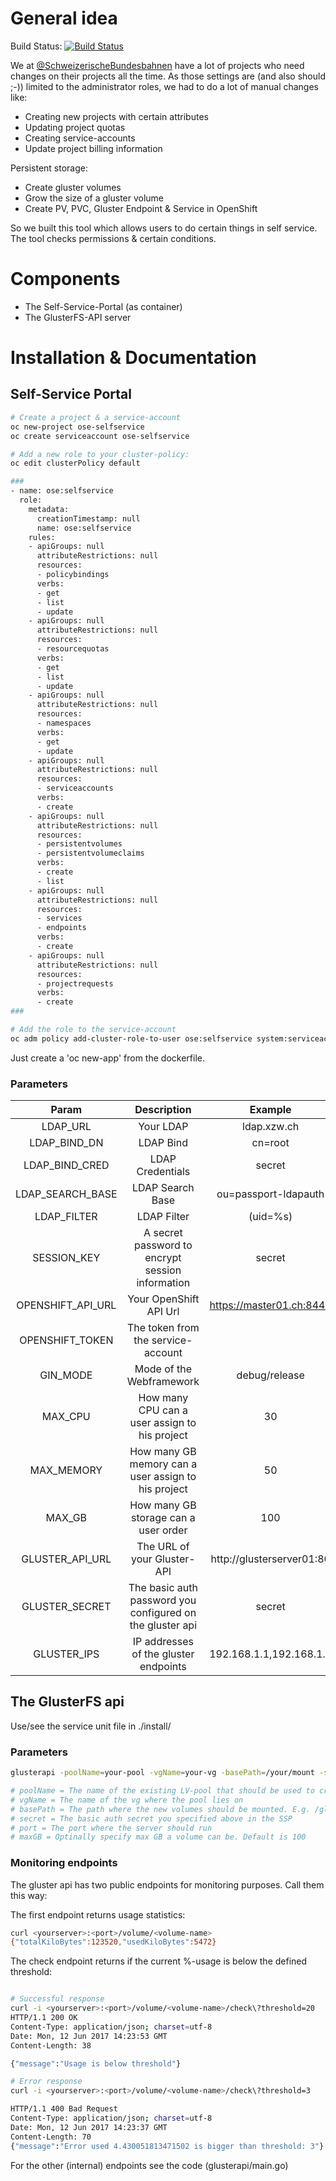 # General idea
Build Status: [![Build Status](https://travis-ci.org/oscp/cloud-selfservice-portal.svg?branch=master)](https://travis-ci.org/oscp/cloud-selfservice-portal)

We at [@SchweizerischeBundesbahnen](https://github.com/SchweizerischeBundesbahnen) have a lot of projects who need changes on their projects all the time. As those settings are (and also should ;-)) limited to the administrator roles, we had to do a lot of manual changes like:
- Creating new projects with certain attributes
- Updating project quotas
- Creating service-accounts
- Update project billing information

Persistent storage:
- Create gluster volumes
- Grow the size of a gluster volume
- Create PV, PVC, Gluster Endpoint & Service in OpenShift

So we built this tool which allows users to do certain things in self service. The tool checks permissions & certain conditions.

# Components
- The Self-Service-Portal (as container)
- The GlusterFS-API server

# Installation & Documentation
## Self-Service Portal
```bash
# Create a project & a service-account
oc new-project ose-selfservice
oc create serviceaccount ose-selfservice

# Add a new role to your cluster-policy:
oc edit clusterPolicy default

###
- name: ose:selfservice
  role:
    metadata:
      creationTimestamp: null
      name: ose:selfservice
    rules:
    - apiGroups: null
      attributeRestrictions: null
      resources:
      - policybindings
      verbs:
      - get
      - list
      - update
    - apiGroups: null
      attributeRestrictions: null
      resources:
      - resourcequotas
      verbs:
      - get
      - list
      - update
    - apiGroups: null
      attributeRestrictions: null
      resources:
      - namespaces
      verbs:
      - get
      - update
    - apiGroups: null
      attributeRestrictions: null
      resources:
      - serviceaccounts
      verbs:
      - create
    - apiGroups: null
      attributeRestrictions: null
      resources:
      - persistentvolumes
      - persistentvolumeclaims
      verbs:
      - create
      - list
    - apiGroups: null
      attributeRestrictions: null
      resources:
      - services
      - endpoints
      verbs:
      - create
    - apiGroups: null
      attributeRestrictions: null
      resources:
      - projectrequests
      verbs:
      - create
###

# Add the role to the service-account
oc adm policy add-cluster-role-to-user ose:selfservice system:serviceaccount:ose-selfservice:ose-selfservice
```

Just create a 'oc new-app' from the dockerfile.

### Parameters
**Param**|**Description**|**Example**
:-----:|:-----:|:-----:
LDAP\_URL|Your LDAP|ldap.xzw.ch
LDAP\_BIND\_DN|LDAP Bind|cn=root
LDAP\_BIND\_CRED|LDAP Credentials|secret
LDAP\_SEARCH\_BASE|LDAP Search Base|ou=passport-ldapauth
LDAP\_FILTER|LDAP Filter|(uid=%s)
SESSION\_KEY|A secret password to encrypt session information|secret
OPENSHIFT\_API\_URL|Your OpenShift API Url|https://master01.ch:8443
OPENSHIFT\_TOKEN|The token from the service-account| 
GIN\_MODE|Mode of the Webframework|debug/release
MAX\_CPU|How many CPU can a user assign to his project|30
MAX\_MEMORY|How many GB memory can a user assign to his project|50
MAX\_GB|How many GB storage can a user order|100
GLUSTER\_API\_URL|The URL of your Gluster-API|http://glusterserver01:80
GLUSTER\_SECRET|The basic auth password you configured on the gluster api|secret
GLUSTER\_IPS|IP addresses of the gluster endpoints|192.168.1.1,192.168.1.2

## The GlusterFS api
Use/see the service unit file in ./install/

### Parameters
```bash
glusterapi -poolName=your-pool -vgName=your-vg -basePath=/your/mount -secret=yoursecret -port=yourport

# poolName = The name of the existing LV-pool that should be used to create new logical volumes
# vgName = The name of the vg where the pool lies on
# basePath = The path where the new volumes should be mounted. E.g. /gluster/mypool
# secret = The basic auth secret you specified above in the SSP
# port = The port where the server should run
# maxGB = Optinally specify max GB a volume can be. Default is 100
```

### Monitoring endpoints
The gluster api has two public endpoints for monitoring purposes. Call them this way:

The first endpoint returns usage statistics:
```bash
curl <yourserver>:<port>/volume/<volume-name>
{"totalKiloBytes":123520,"usedKiloBytes":5472}
```

The check endpoint returns if the current %-usage is below the defined threshold:
```bash

# Successful response
curl -i <yourserver>:<port>/volume/<volume-name>/check\?threshold=20
HTTP/1.1 200 OK
Content-Type: application/json; charset=utf-8
Date: Mon, 12 Jun 2017 14:23:53 GMT
Content-Length: 38

{"message":"Usage is below threshold"}

# Error response
curl -i <yourserver>:<port>/volume/<volume-name>/check\?threshold=3

HTTP/1.1 400 Bad Request
Content-Type: application/json; charset=utf-8
Date: Mon, 12 Jun 2017 14:23:37 GMT
Content-Length: 70
{"message":"Error used 4.430051813471502 is bigger than threshold: 3"}
```

For the other (internal) endpoints see the code (glusterapi/main.go)
